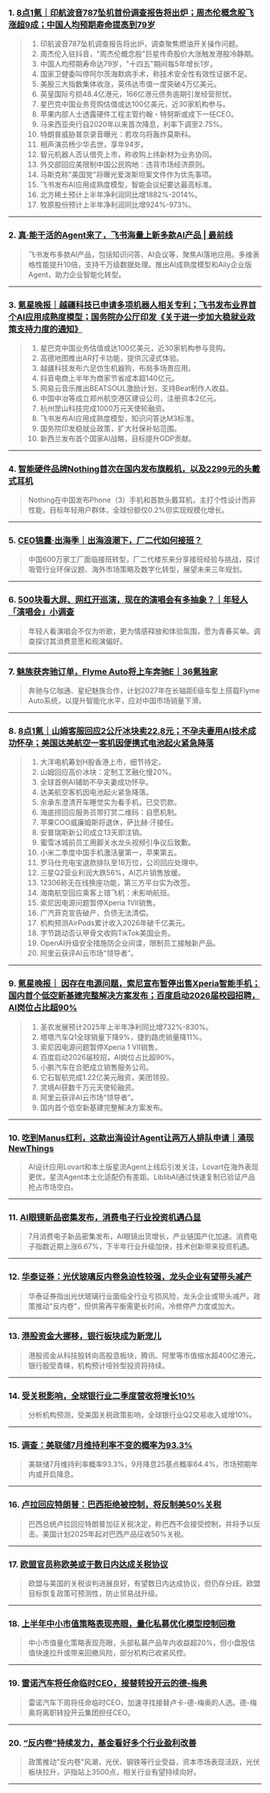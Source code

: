 ### 1. [8点1氪｜印航波音787坠机首份调查报告将出炉；周杰伦概念股飞涨超9成；中国人均预期寿命提高到79岁](https://36kr.com/p/3372369873064964?f=rss)

> 1. 印航波音787坠机调查报告将出炉，调查聚焦燃油开关操作问题。  
> 2. 周杰伦入驻抖音，"周杰伦概念股"巨星传奇股价大涨触发港股冷静期。  
> 3. 中国人均预期寿命达79岁，"十四五"期间每5年增长1岁。  
> 4. 国家卫健委叫停阿尔茨海默病手术，称技术安全性有效性证据不足。  
> 5. 美股三大指数集体收涨，英伟达市值一度突破4万亿美元。  
> 6. 英皇国际亏损48.4亿港元，166亿港元债务逾期引发经营担忧。  
> 7. 星巴克中国业务竞购估值或达100亿美元，近30家机构参与。  
> 8. 苹果内部人士透露硬件工程主管约翰・特努斯或成下一任CEO。  
> 9. 马来西亚央行自2020年以来首次降息，利率下调至2.75%。  
> 10. 特朗普威胁普京录音曝光：若攻乌将轰炸莫斯科。  
> 11. 相声演员杨少华去世，享年94岁。  
> 12. 智元机器人否认借壳上市，称收购上纬新材为业务协同。  
> 13. 外交部回应美限制中国公民购地：违背市场经济原则。  
> 14. 马斯克称"美国党"将曝光爱泼斯坦案文件作为优先事项。  
> 15. 飞书发布AI应用成熟度模型，智能会议纪要达最高标准。  
> 16. 北方稀土预计上半年净利润同比增1882%-2014%。  
> 17. 牧原股份预计上半年净利润同比增924%-973%。

---


### 2. [真·能干活的Agent来了，飞书海量上新多款AI产品 | 最前线](https://36kr.com/p/3371623528452615?f=rss)

> 飞书发布多款AI产品，包括知识问答、AI会议等，聚焦AI落地应用。多维表格性能提升10倍，支持千万级数据处理。推出AI成熟度模型和Aily企业版Agent，助力企业智能化转型。

---


### 3. [氪星晚报｜越疆科技已申请多项机器人相关专利；飞书发布业界首个AI应用成熟度模型；国务院办公厅印发《关于进一步加大稳就业政策支持力度的通知》](https://36kr.com/p/3371443653546246?f=rss)

> 1. 星巴克中国业务估值或达100亿美元，近30家机构参与竞购。  
> 2. 高德地图推出AR打卡功能，提供沉浸式体验。  
> 3. 越疆科技发布六足仿生机器狗，布局多场景应用。  
> 4. 抖音电商上半年为商家节省成本超140亿元。  
> 5. 网易云音乐推出BEATSOUL激励计划，支持Beat制作人收益。  
> 6. 中国中冶等成立郑州航空港区建设公司，注册资本2亿元。  
> 7. 杭州罡山科技完成1000万元天使轮融资。  
> 8. 飞书发布AI应用成熟度模型，知识问答达M3标准。  
> 9. 国务院印发稳就业政策，扩大社保补贴范围。  
> 10. 新西兰发布首个国家AI战略，目标提升GDP贡献。

---


### 4. [智能硬件品牌Nothing首次在国内发布旗舰机，以及2299元的头戴式耳机](https://36kr.com/p/3371522037469701?f=rss)

> Nothing在中国发布Phone（3）手机和首款头戴耳机，主打个性设计而非性能，目标年轻用户群体，全球份额仅0.2%但实现规模化增长。

---


### 5. [CEO锦囊·出海季｜出海浪潮下，厂二代如何接班？](https://36kr.com/p/3371438058197250?f=rss)

> 中国600万家工厂面临接班转型，厂二代楼东来分享接班经验与挑战，探讨吸管行业环保议题、海外市场策略及数字化转型，展望未来三年规划。

---


### 6. [500块看大屏、网红开巡演，现在的演唱会有多抽象？｜年轻人「演唱会」小调查](https://36kr.com/p/3371379743379975?f=rss)

> 年轻人看演唱会不仅为听歌，更为情感释放和体验氛围，愿为青春买单。调查探讨其消费意愿和观演偏好。

---


### 7. [魅族获奔驰订单，Flyme Auto将上车奔驰E｜36氪独家](https://36kr.com/p/3371254486454785?f=rss)

> 奔驰与亿咖通、星纪魅族合作，计划2027年在长轴距E级车型上搭载Flyme Auto系统，以提升智能化水平，应对中国市场销量下滑。

---


### 8. [8点1氪｜山姆客服回应2公斤冰块卖22.8元；不孕夫妻用AI技术成功怀孕；美国达美航空一客机因便携式电池起火紧急降落](https://36kr.com/p/3370961502408711?f=rss)

> 1. 大洋电机筹划H股香港上市，细节待定。  
> 2. 山姆回应高价冰块：定制工艺融化慢20%。  
> 3. 全球首例AI辅助不孕夫妻成功怀孕。  
> 4. 达美航空客机因电池起火紧急降落。  
> 5. 余承东澄清开车睡觉实为看手机，已交罚款。  
> 6. 海底捞回应服务员带打赏二维码：自愿机制。  
> 7. 苹果COO威廉姆斯将退休，萨比赫·汗接任。  
> 8. 安普瑞斯新公司成立13天即注销。  
> 9. 蜜雪冰城前员工用脚关水龙头视频引争议后致歉。  
> 10. 小米二季度中国手机激活量第一，苹果第五。  
> 11. 罗马仕充电宝退款排队至18万位，公司回应处理中。  
> 12. 三星Q2营业利润大跌56%，AI芯片销售放缓。  
> 13. 12306称无在线换座功能，第三方平台实为改签。  
> 14. 海南航空回应乘客上错飞机：未影响航班。  
> 15. 索尼因电源问题暂停Xperia 1VII销售。  
> 16. 广汽菲克宣告破产，负债无法清偿。  
> 17. 机构预测AirPods累计收入2026年破千亿美元。  
> 18. 字节跳动否认甲骨文收购TikTok美国业务。  
> 19. OpenAI升级安全措施防企业间谍，限制员工接触新产品。  
> 20. 阿里云获评AI云市场“领导者”。

---


### 9. [氪星晚报｜ 因存在电源问题，索尼宣布暂停出售Xperia智能手机；国内首个低空新基建完整解决方案发布；百度启动2026届校园招聘，AI岗位占比超90%](https://36kr.com/p/3370269871951880?f=rss)

> 1. 圣农发展预计2025年上半年净利同比增732%-830%。  
> 2. 塔塔汽车Q1全球销量下降9%，捷豹路虎销量降11%。  
> 3. 索尼因电源问题暂停Xperia 1 VII销售。  
> 4. 百度启动2026届校招，AI岗位占比超90%。  
> 5. 小鹏汽车在合肥成立销售服务公司。  
> 6. 它石智航完成1.22亿美元融资，美团领投。  
> 7. 灵境AI获数千万元天使轮融资。  
> 8. 阿里云获评AI云市场“领导者”。  
> 9. 国内首个低空新基建完整解决方案发布。

---


### 10. [吃到Manus红利，这款出海设计Agent让两万人排队申请｜涌现NewThings](https://36kr.com/p/3370076731868936?f=rss)

> AI设计应用Lovart和本土版星流Agent上线后引发关注，Lovart在海外表现更优，星流Agent本土化适配仍有差距。LiblibAI通过快速复制已验证产品抢占市场空白。

---


### 11. [AI眼镜新品密集发布，消费电子行业投资机遇凸显](https://36kr.com/newsflashes/3372374184203269?f=rss)

> 7月消费电子新品密集发布，AI眼镜出货增长，产业链国产化加速。消费电子指数近期上涨6.67%，下半年行业升级加快，技术创新带来投资机遇。

---


### 12. [华泰证券：光伏玻璃反内卷急迫性较强，龙头企业有望带头减产](https://36kr.com/newsflashes/3372373317047305?f=rss)

> 华泰证券指出光伏玻璃行业面临全行业亏损风险，龙头企业或带头减产。政策推动"反内卷"，但供需再平衡需更长时间，冷修停产力度或加大。

---


### 13. [港股资金大挪移，银行板块成为新宠儿](https://36kr.com/newsflashes/3372372714869765?f=rss)

> 港股资金从科技股转向高股息板块，腾讯、阿里等市值缩水超400亿港元，银行股受青睐，机构预计哑铃型投资将持续。

---


### 14. [受关税影响，全球银行业二季度营收将增长10%](https://36kr.com/newsflashes/3372370093773568?f=rss)

> 分析机构预测，受美国关税政策影响，全球银行业Q2交易收入或增10%。

---


### 15. [调查：美联储7月维持利率不变的概率为93.3%](https://36kr.com/newsflashes/3372360987906822?f=rss)

> 美联储7月维持利率概率93.3%，9月降息25基点概率64.4%，市场预期年内或开启降息。

---


### 16. [卢拉回应特朗普：巴西拒绝被控制，将反制美50%关税](https://36kr.com/newsflashes/3372360215319560?f=rss)

> 巴西总统卢拉回应特朗普加征关税决定，称巴西不会接受控制，并将予以反击。美国计划2025年起对巴西产品征收50%关税。

---


### 17. [欧盟官员称欧美或于数日内达成关税协议](https://36kr.com/newsflashes/3372353378636548?f=rss)

> 欧盟与美国的关税谈判进展良好，有望数日内达成协议，但仍存分歧。欧盟目标恢复政策可预测性，防止贸易战升级。

---


### 18. [上半年中小市值策略表现亮眼，量化私募优化模型控制回撤](https://36kr.com/newsflashes/3372350675997444?f=rss)

> 中小市值量化策略表现亮眼，头部私募产品年内收益超20%，但小盘股估值快速拉升或带来回撤风险，部分机构已收紧风控。

---


### 19. [雷诺汽车将任命临时CEO，接替转投开云的德-梅奥](https://36kr.com/newsflashes/3372340929254150?f=rss)

> 雷诺汽车下周将任命临时CEO，加速寻找接替卢卡-德-梅奥的人选。德-梅奥将离职转投开云集团担任CEO。

---


### 20. [“反内卷”持续发力，基金看好多个行业盈利改善](https://36kr.com/newsflashes/3372340135301892?f=rss)

> 政策推动"反内卷"风潮，光伏、钢铁等行业受益，资本市场表现活跃，光伏板块拉升，沪指站上3500点，相关行业有望持续向好。

---

